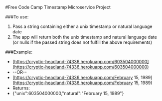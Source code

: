 #Free Code Camp Timestamp Microservice Project

###To use:

1. Pass a string containing either a unix timestamp or natural language date
2. The app will return both the unix timestamp and natural language date (or nulls if the passed string does not fulfill the above requirements)
    
###Example:
* [https://cryptic-headland-74336.herokuapp.com/603504000000](https://cryptic-headland-74336.herokuapp.com/603504000000)
* --OR--
* [https://cryptic-headland-74336.herokuapp.com/February 15, 1989](https://cryptic-headland-74336.herokuapp.com/February 15, 1989)
* Returns:
* {"unix":603504000000,"natural":"February 15, 1989"}
